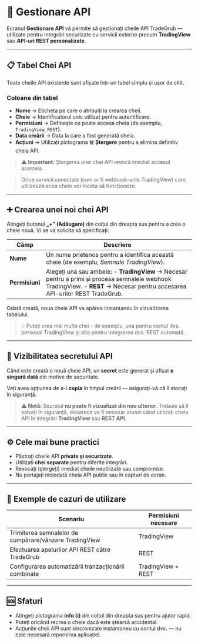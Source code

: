 # 🔑 Gestionare API

Ecranul **Gestionare API** vă permite să gestionați cheile API TradeGrub — utilizate pentru integrări securizate cu servicii externe precum **TradingView** sau **API-uri REST personalizate**.

---

## 📋 Tabel Chei API

Toate cheile API existente sunt afișate într-un tabel simplu și ușor de citit.

### Coloane din tabel
- **Nume** → Eticheta pe care o atribuiți la crearea cheii.
- **Cheie** → Identificatorul unic utilizat pentru autentificare.
- **Permisiuni** → Definește ce poate accesa cheia (de exemplu, `TradingView`, `REST`).
- **Data creării** → Data la care a fost generată cheia.
- **Acțiuni** → Utilizați pictograma 🗑️ **Ștergere** pentru a elimina definitiv cheia API.

> ⚠️ **Important:** Ștergerea unei chei API revocă imediat accesul acesteia.

> Orice servicii conectate (cum ar fi webhook-urile TradingView) care utilizează acea cheie vor înceta să funcționeze.

---

## ➕ Crearea unei noi chei API

Atingeți butonul **„+” (Adăugare)** din colțul din dreapta sus pentru a crea o cheie nouă.
Vi se va solicita să specificați:

| Câmp | Descriere |
|--------|-------------|
| **Nume** | Un nume prietenos pentru a identifica această cheie (de exemplu, *Semnale TradingView*). |
| **Permisiuni** | Alegeți una sau ambele: - **TradingView** → Necesar pentru a primi și procesa semnalele webhook TradingView. - **REST** → Necesar pentru accesarea API-urilor REST TradeGrub. |

Odată creată, noua cheie API va apărea instantaneu în vizualizarea tabelului.

> 💡 Puteți crea mai multe chei - de exemplu, una pentru contul dvs. personal TradingView și alta pentru integrarea dvs. REST automată.

---

## 🔐 Vizibilitatea secretului API

Când este creată o nouă cheie API, un **secret** este generat și afișat **o singură dată** din motive de securitate.

Veți avea opțiunea de a-l **copia** în timpul creării — asigurați-vă că îl stocați în siguranță.

> ⚠️ **Notă:** 
> Secretul **nu poate fi vizualizat din nou ulterior**.
> Trebuie să îl salvați în siguranță, deoarece va fi necesar atunci când utilizați cheia API în integrări **TradingView** sau **REST API**.

---

## ⚙️ Cele mai bune practici

- Păstrați cheile API **private și securizate**.
- Utilizați **chei separate** pentru diferite integrări.
- Revocați (ștergeți) imediat cheile neutilizate sau compromise.
- Nu partajați niciodată cheia API public sau în capturi de ecran.

---

## 🧩 Exemple de cazuri de utilizare

| Scenariu | Permisiuni necesare |
|-----------|---------------------|
| Trimiterea semnalelor de cumpărare/vânzare TradingView | TradingView |
| Efectuarea apelurilor API REST către TradeGrub | REST |
| Configurarea automatizării tranzacționării combinate | TradingView + REST |

---

## 🆘 Sfaturi
- Atingeți pictograma **info (ℹ️)** din colțul din dreapta sus pentru ajutor rapid.
- Puteți oricând recrea o cheie dacă este ștearsă accidental.
- Acțiunile cheii API sunt sincronizate instantaneu cu contul dvs. — nu este necesară repornirea aplicației.
